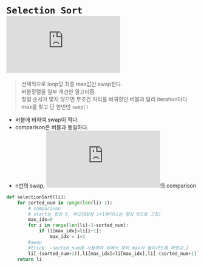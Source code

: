 # `Selection Sort` ![](https://latex.codecogs.com/gif.latex?%5Cinline%20O%28n%5E%7B2%7D%29)
> 선택적으로 loop당 최종 max값만 swap한다.\
버블정렬을 일부 개선한 알고리즘.\
정렬 순서가 맞지 않으면 무조건 자리를 바꿔줬던 버블과 달리
iteration마다 max를 찾고 단 한번만 `swap()`

- 버블에 비하여 swap이 적다.
- comparison은 버블과 동일하다.
- n번의 swap, ![](https://latex.codecogs.com/gif.latex?%5Cinline%20n%5E%7B2%7D)의 comparison

```python
def selectionSort(li):
    for sorted_num in range(len(li)-1):
        # comparison
        # start는 항상 0, 비교대상은 i+1부터(i는 항상 0으로 고정)
        max_idx=0
        for i in range(len(li)-1-sorted_num):
            if li[max_idx]<li[i+1]:
                max_idx = i+1
        #swap
        #trick: -sorted_num을 사용하여 뒤에서 부터 max가 들어가도록 하였다.]
        li[-(sorted_num+1)],li[max_idx]=li[max_idx],li[-(sorted_num+1)]
    return li

```

